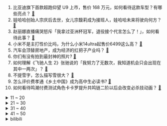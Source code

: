 1. 比亚迪旗下首款超跑仰望 U9 上市，售价 168 万元，如何看待这款车型？有哪些亮点？ [:link:](https://www.zhihu.com/question/644497878)
2. 娃哈哈创始人宗庆后去世，女儿宗馥莉成为接班人，娃哈哈未来将驶向何方？ [:link:](https://www.zhihu.com/question/645773312)
3. 赵丽娜直播痛哭怒斥「我拿过亚洲杯冠军，退役接个代言怎么了！」，如何看待此事？ [:link:](https://www.zhihu.com/question/645785832)
4. 小米不是主打性价比吗，为什么小米14ultra起售价6499这么高？ [:link:](https://www.zhihu.com/question/645501483)
5. 汽车会顶替房地产，成为经济的扛把子产业吗？ [:link:](https://www.zhihu.com/question/639211301)
6. 你们有没有拍到最封神的照片? [:link:](https://www.zhihu.com/question/645089018)
7. 如何理解《飞驰人生 2》张驰说的「我努力了无数次，我知道机会只会出现在其中一两次」？ [:link:](https://www.zhihu.com/question/645315859)
8. 不提雪字，怎么描写雪很大？ [:link:](https://www.zhihu.com/question/643289984)
9. 怎么评价费孝通《乡土中国》成为高中生必读书? [:link:](https://www.zhihu.com/question/644230784)
10. 如何看待鸣潮付费测试角色卡卡罗提升共鸣链二阶以后会改变必杀技动画？ [:link:](https://www.zhihu.com/question/645361697)
<details>
<summary>11 ~ 20</summary>

11. 秦可卿不自缢，不也能好好活下去吗？为啥一定要走绝路？ [:link:](https://www.zhihu.com/question/644950821)
12. 米哈游可以请刘慈欣来给《崩坏星穹铁道》写剧情吗？ [:link:](https://www.zhihu.com/question/645200496)
13. 如何看待砂金恐成为《崩坏：星穹铁道》持有率最低的角色? [:link:](https://www.zhihu.com/question/645254282)
14. 为什么会有深湖比深海更可怕这种说法？ [:link:](https://www.zhihu.com/question/310112318)
15. 如何看待许多消费者说小米14 ultra砍掉卫星通信减500就买这个观点？ [:link:](https://www.zhihu.com/question/645778781)
16. 中国男篮73:76输给日本男篮，在亚洲级比赛中对阵日本88年不败的纪录就此打断，如何评价？ [:link:](https://www.zhihu.com/question/645788641)
17. 必须要放弃馒头，饺子，米饭，面条，粥，其中一种食物，你会放弃什么？ [:link:](https://www.zhihu.com/question/644578492)
18. 《热辣滚烫》票房超31.14亿，进入中国影史票房TOP17，如何看待该成绩？影片取得成功的因素有哪些？ [:link:](https://www.zhihu.com/question/645499882)
19. 大学追剧和学习买什么平板性价比更高？ [:link:](https://www.zhihu.com/question/644495108)
20. 2024 LPL 春季赛NIP VS LNG，如何评价这场比赛？ [:link:](https://www.zhihu.com/question/645804826)
</details>
<details>
<summary>21 ~ 30</summary>

21. 非要选购带独立缓存的固态硬盘做系统盘吗？ [:link:](https://www.zhihu.com/question/645115085)
22. 你的青春是什么样子的，用四个字形容? [:link:](https://www.zhihu.com/question/643668975)
23. 「一盏灯，一支笔，一个奇迹」，很多孩子进入寒假作业赶工期，你家娃的寒假作业是什么时间完成的？ [:link:](https://www.zhihu.com/question/645035179)
24. 最近想换手机，四五千块钱左右，拍照好，内存大的，性价比还可以的，有没有推荐的？ [:link:](https://www.zhihu.com/question/644592248)
25. 福建海警组织舰艇编队在金门附近海域开展执法巡查，有哪些信息值得关注？ [:link:](https://www.zhihu.com/question/645794189)
26. 中国男队战胜法国队，实现世乒赛 11 连冠，如何评价他们的表现？ [:link:](https://www.zhihu.com/question/645820289)
27. 考研调剂到底是怎么一回事？如何调剂到理想的院校？ [:link:](https://www.zhihu.com/question/307851940)
28. 2024 LPL 春季赛LNG 0:2 TES，如何评价这场比赛？ [:link:](https://www.zhihu.com/question/645570867)
29. 电视剧《武林外传》中哪个选角最精彩？ [:link:](https://www.zhihu.com/question/642043117)
30. 李鸿章应该知道签订《马关条约》对他意味着什么，但他为什么不拒绝呢？ [:link:](https://www.zhihu.com/question/645111426)
</details>
<details>
<summary>31 ~ 40</summary>

31. 你在红楼梦中发现的最小的细节是什么？ [:link:](https://www.zhihu.com/question/644844461)
32. 睡觉打呼噜是哪些行为引起的？哪些好习惯可以避免睡觉打呼噜？ [:link:](https://www.zhihu.com/question/645791800)
33. 麒麟9000S加持，华为Pocket2定价7499元起售，值得入手吗？ [:link:](https://www.zhihu.com/question/645460304)
34. 食用油在古代是不是很稀罕？古代人又是怎么吃得起油条的？ [:link:](https://www.zhihu.com/question/642239281)
35. 把孩子成绩看的太重要了，你会不会觉得累？孩子会不会失去他的童年？ [:link:](https://www.zhihu.com/question/640761261)
36. 杜月笙去世后，留给孟小冬的遗产并不多，孟小冬是如何谋生的呢？ [:link:](https://www.zhihu.com/question/498571350)
37. 有哪些万万没想到的冷知识？ [:link:](https://www.zhihu.com/question/295454420)
38. 如何评价电视剧《猎冰》？ [:link:](https://www.zhihu.com/question/645116070)
39. 为什么公司招人的时候偏爱有工作经验的，但是在裁员时又更倾向于重新招人而不是留住培养了多年的老员工？ [:link:](https://www.zhihu.com/question/645386210)
40. 宗馥莉接棒娃哈哈，许多耳熟能详的民营企业进入新老交替时代。在经营理念上，「创二代」们和父辈有哪些异同？ [:link:](https://www.zhihu.com/question/645794518)
</details>
<details>
<summary>41 ~ 50</summary>

41. 2024 考研初试成绩 26 日起陆续公布，查考研成绩是什么体验？你的心情如何？查完成绩需要做什么？ [:link:](https://www.zhihu.com/question/645831989)
42. 《飞驰人生1/2》中张驰全盛的水平如何? [:link:](https://www.zhihu.com/question/645595938)
43. 同为十三朝古都，洛阳和西安在气质上有什么不同？ [:link:](https://www.zhihu.com/question/408707593)
44. 24 考研初试成绩查询方式有哪些？ [:link:](https://www.zhihu.com/question/640194175)
45. 杭州一快速路上发生别车伤人事件，嫌疑人因涉嫌故意伤害罪被刑拘，他是否还涉及危害公共交通安全？如何解读？ [:link:](https://www.zhihu.com/question/645768145)
46. 写小说是边写边构思，还是先构思好再写？ [:link:](https://www.zhihu.com/question/640080497)
47. 张三丰和东方不败谁更恐怖? [:link:](https://www.zhihu.com/question/645253093)
48. 领导会讨厌那些在其面前不卑不亢、宠辱不惊的员工吗？ [:link:](https://www.zhihu.com/question/645387499)
49. 23-24 赛季 NBA黄蜂 84:97 勇士，如何评价这场比赛？ [:link:](https://www.zhihu.com/question/645658569)
50. 娃哈哈创始人宗庆后去世，春节前因肺癌病重入院，肺癌是一种怎样的疾病？目前治疗手段有哪些，效果如何？ [:link:](https://www.zhihu.com/question/645773345)
</details><details>
<summary>bilibili</summary>

</details>